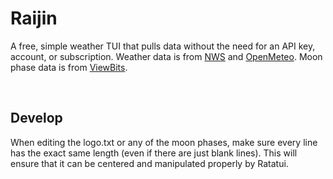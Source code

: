 # Raijin
A free, simple weather TUI that pulls data without the need for an API key, account, or subscription. Weather data is from [NWS](https://api.weather.gov/) and [OpenMeteo](https://open-meteo.com/en/docs). Moon phase data is from [ViewBits](https://viewbits.com/docs/moon-phase-api-documentation).

<br>

## Develop
When editing the logo.txt or any of the moon phases, make sure every line has the exact same length (even if there are just blank lines). This will ensure that it can be centered and manipulated properly by Ratatui.
